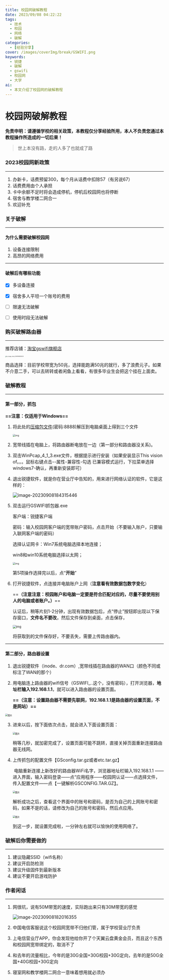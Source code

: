 ```yaml
---
title: 校园网破解教程
date: 2023/09/08 04:22:22
tags: 
  - 技术
  - 校园
  - 网络
  - 破解
categories:
  - [经验分享]
cover: /images/coverImg/break/GSWIFI.png
keywords:
  - 锐捷
  - 破解
  - gswifi
  - 校园网
  - 大学
ai: 
  - 本文介绍了校园网的破解教程
---
```

# 校园网破解教程

**免责申明：请遵循学校的相关政策，本教程仅分享经验所用，本人不负责您通过本教程操作所造成的一切后果！**

> 世上本没有路，走的人多了也就成了路



### 2023校园网新政策

---

1. 办新卡，话费预留300，每个月从话费中扣除57（有另说67）
2. 话费费用由个人承担
3. 卡中余额不足时将会造成停机，停机后校园网也将停断
4. 宿舍与教学楼二网合一
5. 欢迎补充



### 关于破解

---

#### 为什么需要破解校园网

1. 设备连接限制
2. 高昂的网络费用

---

#### 破解后有哪些功能

- [x] 多设备连接
- [x] 宿舍多人平坦一个账号的费用
- [ ] 限速无法破解
- [ ] 使用时段无法破解



### 购买破解路由器

---

推荐店铺：[淘宝gswifi旗舰店](https://m.tb.cn/h.5VCo9Tm)

<img src="./校园网破解教程.assets/tb_image_share_1694166809209.jpg" alt="tb_image_share_1694166809209" style="zoom:25%;" />

商品选择：目前学校带宽为50兆，选择能跑满50兆的就行，多了浪费元子。如果不介意二手，可以去转转或者闲鱼上看看，有很多毕业生会把这个挂在上面卖。





### 破解教程

----

#### 第一部分，抓包

**==注意：仅适用于Windows==**

1. 将此处的[压缩包文件](https://lanzoux.com/b0e24jhxa)(密码:8888)解压到电脑桌面上得到三个文件

   <img src="./校园网破解教程.assets/clip_image002.jpg" alt="img" style="zoom:50%;" />

2. 宽带线插在电脑上，将路由器断电放在一边（第一部分和路由器没关系)。

3. 双击WinPcap_4_1_3.exe文件，根据提示进行安装（如果安装显示This vision of。。。鼠标右键点击--属性-兼容性-勾选 已兼容模式运行，下拉菜单选择windows7-确认，再重新安装即可）

4. 退出锐捷软件，就是你在营业厅中告知的，用来进行网络认证的软件，它是这样的：

   ![image-20230908184315446](./校园网破解教程.assets/image-20230908184315446.png)



5. 双击运行GSWIFI抓包器.exe

   客户端：锐捷客户端

   密码：输入校园网客户端的宽带账户密码，点击开始（不要输入账户，只要输入联网客户端的密码）

   选择认证网卡：Win7系统电脑选择本地连接；

   win8和win10系统电脑选择以太网；

   <img src="./校园网破解教程.assets/clip_image004.jpg" alt="img" style="zoom:50%;" />

   第5项操作选择完以后，点“**开始**”

6. 打开锐捷软件，点连接并电脑账户上网（**注意看有效数据包数字变化**）

   ==**（注意注意：校园账户和电脑一定要是符合匹配对应的，尽量不要使用别人的电脑或者账户。）**==

   认证后，稍等片刻1-2分钟，出现有效数据包后，点“停止”按钮即出现以下保存窗口，**文件名不要改**，然后文件保存到桌面，点击保存，

   <img src="./校园网破解教程.assets/clip_image006.jpg" alt="img" style="zoom:67%;" />

   将获取到的文件保存好，不要丢失，需要上传路由器内。



----

#### 第二部分，路由器设置

1. 退出锐捷软件（inode、dr.com）,宽带线插在路由器的WAN口（颜色不同或标注了WAN的那个）

2. 用电脑连上路由器的wifi信号（GSWIFI_..这个，没有密码），打开浏览器，**地址栏输入192.168.1.1**，就可以进入路由器的设置页面。

   **==（注意：设置路由器不需要先联网，192.168.1.1是路由器的设置页面，不是网站）==**

<img src="./校园网破解教程.assets/640.png" alt="图片" style="zoom: 50%;" />

3. 进来以后，按下面依次点击，就会进入下面设置页面：

   <img src="./校园网破解教程.assets/640-1694170148133-20.png" alt="图片" style="zoom:50%;" />

   稍等几秒，就加密完成了，设置页面可能不跳转，直接关掉页面重新连接路由器无线网。



4. 上传抓包的配置文件【GSconfig.tar.gz或者etc.tar.gz】

   ​	电脑重新连接上新改好的路由器WiFi名字，浏览器地址栏输入192.168.1.1 ——进入界面，输入密码登录——点“应用程序——校园网认证——点选择文件，传入配置文件——点【一键解析GSCONFIG.TAR.GZ】。

   <img src="./校园网破解教程.assets/640-1694170148133-21.png" alt="图片" style="zoom:50%;" />

   ​	解析成功之后，查看这个界面中的账号和密码，是否为自己的上网账号和密码，如果不是的话，请修改为自己的账号和密码，然后点应用。

   <img src="./校园网破解教程.assets/640-1694170148133-22.png" alt="图片" style="zoom: 50%;" />

   到这一步，就设置完成啦，一分钟左右就可以愉快的使用网络了。





### 破解后你需要做的

----

1. 建议隐藏SSID（wifi名称）
2. 建议开启防检测
3. 建议升级固件到最新版本
4. 建议不要开启游戏防护





### 作者闲话

----

1. 网很坑，说有50M带宽的速度，实际跑出来只有30M带宽的感觉

   ![image-20230908182016355](./校园网破解教程.assets/image-20230908182016355.png)

2. 中国电信客服说这个校园网宽带不归他们管，属于学校营业厅负责

3. 上电信营业厅APP，你会发现他给你开了个天翼云盘黄金会员，而且这个东西和校园网宽带绑定的，取消不了

4. 和去年的流量相比，今年的是30G全国+30G校园+30G定向，去年的是50G全国+40G校园+30G定向

5. 寝室网和教学楼网二网合一意味着想用就必须办